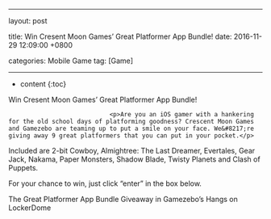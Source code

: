 

---
layout: post

title:  Win Cresent Moon Games&#8217; Great Platformer App Bundle!
date:   2016-11-29 12:09:00 +0800

categories: Mobile Game
tag: [Game]

---

* content
{:toc}



Win Cresent Moon Games&#8217; Great Platformer App Bundle!

								<p>Are you an iOS gamer with a hankering for the old school days of platforming goodness? Crescent Moon Games and Gamezebo are teaming up to put a smile on your face. We&#8217;re giving away 9 great platformers that you can put in your pocket.</p>
<p>Included are 2-bit Cowboy, Almightree: The Last Dreamer, Evertales, Gear Jack, Nakama, Paper Monsters, Shadow Blade, Twisty Planets and Clash of Puppets.</p>
<p>For your chance to win, just click &#8220;enter&#8221; in the box below.</p>
The Great Platformer App Bundle Giveaway<span id="ld-4451-6961-equiv"> in Gamezebo&#8217;s Hangs on LockerDome</span>


		

		